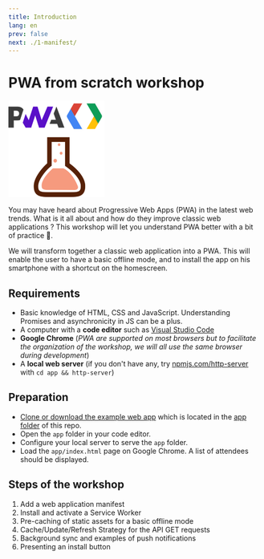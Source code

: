 ```yaml
---
title: Introduction
lang: en
prev: false
next: ./1-manifest/
---
```


# PWA from scratch workshop

![Logo](./logo-192.png)

<SuggestLocale></SuggestLocale>

You may have heard about Progressive Web Apps (PWA) in the latest web trends. What is it all about and how do they improve classic web applications ? This workshop will let you understand PWA better with a bit of practice 💪.

We will transform together a classic web application into a PWA. This will enable the user to have a basic offline mode, and to install the app on his smartphone with a shortcut on the homescreen.

## Requirements

- Basic knowledge of HTML, CSS and JavaScript. Understanding Promises and asynchronicity in JS can be a plus.
- A computer with a **code editor** such as [Visual Studio Code](https://code.visualstudio.com/)
- **Google Chrome** (_PWA are supported on most browsers but to facilitate the organization of the workshop, we will all use the same browser during development_)
- A **local web server** (if you don't have any, try [npmjs.com/http-server](http://npmjs.com/http-server) with `cd app && http-server`)

## Preparation

- [Clone or download the example web app](https://github.com/sylvainpolletvillard/pwa-workshop.git) which is located in the [app folder](https://github.com/sylvainpolletvillard/pwa-workshop/tree/master/app) of this repo.
- Open the `app` folder in your code editor.
- Configure your local server to serve the `app` folder.
- Load the `app/index.html` page on Google Chrome. A list of attendees should be displayed.

## Steps of the workshop

1. Add a web application manifest
2. Install and activate a Service Worker
3. Pre-caching of static assets for a basic offline mode
4. Cache/Update/Refresh Strategy for the API GET requests
5. Background sync and examples of push notifications
6. Presenting an install button
